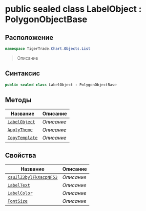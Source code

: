 
# public sealed class LabelObject : PolygonObjectBase
## Расположение
```csharp
namespace TigerTrade.Chart.Objects.List
```



> Описание

## Синтаксис
```csharp
public sealed class LabelObject : PolygonObjectBase
```


## Методы
| Название | Описание |
| --- | --- |
| [`LabelObject`](./LabelObject.cs/Методы/LabelObject.md) | *Описание* |
| [`ApplyTheme`](./LabelObject.cs/Методы/ApplyTheme.md) | *Описание* |
| [`CopyTemplate`](./LabelObject.cs/Методы/CopyTemplate.md) | *Описание* |

## Свойства
| Название | Описание |
| --- | --- |
| [`xsuJlZ3bylFkXacpNF53`](./LabelObject.cs/Свойства/xsuJlZ3bylFkXacpNF53.md) | *Описание* |
| [`LabelText`](./LabelObject.cs/Свойства/LabelText.md) | *Описание* |
| [`LabelColor`](./LabelObject.cs/Свойства/LabelColor.md) | *Описание* |
| [`FontSize`](./LabelObject.cs/Свойства/FontSize.md) | *Описание* |




